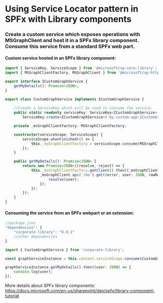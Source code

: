 # Using Service Locator pattern in SPFx with Library components
 
### Create a custom service which exposes operations with MSGraphClient and host it in a SPFx library component. Consume this service from a standard SPFx web part.

#### Custom service hosted in an SPFx library component:

```ts
import { ServiceKey, ServiceScope } from '@microsoft/sp-core-library';
import { MSGraphClientFactory, MSGraphClient } from '@microsoft/sp-http';

export interface ICustomGraphService {
    getMyDetails(): Promise<JSON>;
}

export class CustomGraphService implements ICustomGraphService {
    
    //Create a ServiceKey which will be used to consume the service.
    public static readonly serviceKey: ServiceKey<ICustomGraphService> =
        ServiceKey.create<ICustomGraphService>('my-custom-app:ICustomGraphService', CustomGraphService);

    private _msGraphClientFactory: MSGraphClientFactory;

    constructor(serviceScope: ServiceScope) {
        serviceScope.whenFinished(() => {
            this._msGraphClientFactory = serviceScope.consume(MSGraphClientFactory.serviceKey);
        });
    }

    public getMyDetails(): Promise<JSON> {
        return new Promise<JSON>((resolve, reject) => {
            this._msGraphClientFactory.getClient().then((_msGraphClient: MSGraphClient) => {
                _msGraphClient.api('/me').get((error, user: JSON, rawResponse?: any) => {
                    resolve(user);
                });
            });
        });
    }
}
```

#### Consuming the service from an SPFx webpart or an extension:

```js
//package.json
"dependencies": {
    "corporate-library": "0.0.1"
    //other dependencies 
}
```

```ts
import { CustomGraphService } from 'corporate-library';

const graphServiceInstance = this.context.serviceScope.consume(CustomGraphService.serviceKey);

graphServiceInstance.getMyDetails().then((user: JSON) => {
    console.log(user);
});
```

More details about SPFx library components: https://docs.microsoft.com/en-us/sharepoint/dev/spfx/library-component-tutorial


